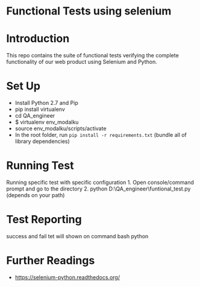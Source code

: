 Functional Tests using selenium
==============
# Introduction
This repo contains the suite of functional tests verifying the complete functionality
of our web product using Selenium and Python.

# Set Up
- Install Python 2.7 and Pip
- pip install virtualenv
- cd QA_engineer
- $ virtualenv env_modalku
- source env_modalku/scripts/activate
- In the root folder, run `pip install -r requirements.txt` (bundle all of library dependencies)

# Running Test
Running specific test with specific configuration
    1. Open console/command prompt and go to the directory
    2. python D:\QA_engineer\funtional_test.py (depends on your path)

# Test Reporting
success and fail tet will shown on command bash python

# Further Readings
- https://selenium-python.readthedocs.org/
